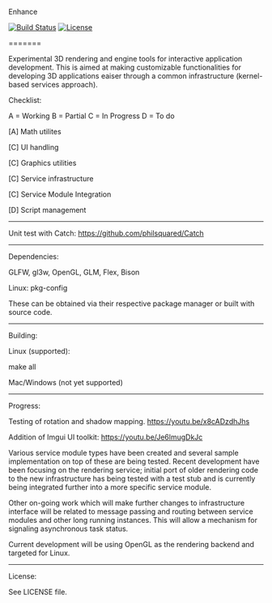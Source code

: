 Enhance

[![Build Status](https://travis-ci.org/bilbil/enhance.svg?branch=master)](https://travis-ci.org/bilbil/enhance)
[![License](https://img.shields.io/:license-bsd-blue.svg?style=round-square)](https://github.com/bilbil/enhance/blob/master/LICENSE.txt)

=======

Experimental 3D rendering and engine tools for interactive application development. This is aimed at making customizable functionalities for developing 3D applications eaiser through a common infrastructure (kernel-based services approach).

Checklist:

A = Working
B = Partial
C = In Progress
D = To do


[A] Math utilites

[C] UI handling

[C] Graphics utilities

[C] Service infrastructure

[C] Service Module Integration

[D] Script management

--------------------------------------------

Unit test with Catch:
https://github.com/philsquared/Catch

--------------------------------------------

Dependencies:

GLFW, gl3w, OpenGL, GLM, Flex, Bison

Linux: pkg-config

These can be obtained via their respective package manager or built with source code.

--------------------------------------------

Building:

Linux (supported):

make all

Mac/Windows (not yet supported)

--------------------------------------------

Progress:

Testing of rotation and shadow mapping.
https://youtu.be/x8cADzdhJhs

Addition of Imgui UI toolkit:
https://youtu.be/Je6lmugDkJc

Various service module types have been created and several sample implementation on top of these are being tested. Recent development have been focusing on the rendering service; initial port of older rendering code to the new infrastructure has being tested with a test stub and is currently being integrated further into a more specific service module.

Other on-going work which will make further changes to infrastructure interface will be related to message passing and routing between service modules and other long running instances. This will allow a mechanism for signaling asynchronous task status.

Current development will be using OpenGL as the rendering backend and targeted for Linux.

--------------------------------------------

License:

See LICENSE file.

